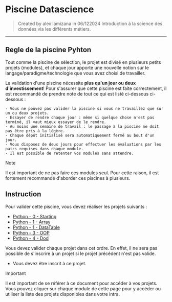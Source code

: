 # Piscine Datascience

> Created by alex lamizana in 06/122024
Introduction à la science des données via les différents métiers.
----------------------------------------------------------------------------

## Regle de la piscine Pyhton

Tout comme la piscine de sélection, le projet est divisé en plusieurs petits projets (modules),
et chaque jour apporte une nouvelle notion sur le langage/paradigme/technologie que vous avez choisi de travailler.

La validation d'une piscine nécessite **plus qu'un jour ou deux d'investissement**!
Pour s'assurer que cette piscine est faite correctement, il est recommandé de prendre note de tout ce qui est listé ci-dessous
ci-dessous :

    - Vous ne pouvez pas valider la piscine si vous ne travaillez que sur un ou deux projets.
    - Essayer de rendre chaque jour : même si quelque chose n'est pas terminé, il vaut mieux essayer de le rendre.
    - Au moins une semaine de travail : le passage à la piscine ne doit pas être pris à la légère.
    - Chaque dépôt initialisé sera automatiquement fermé au bout d'un jour.
    - Vous disposez de deux jours pour effectuer les évaluations par les pairs requises dans chaque module.
    - Il est possible de retenter vos modules sans attendre.

> [!NOTE]
> Il est important de ne pas faire ces modules seul. Pour cette raison, il est
> fortement recommandé d'aborder ces piscines à plusieurs.


## Instruction

Pour valider cette piscine, vous devez réaliser les projets suivants :

- [Python - 0 - Starting](/Starting/README.md)
- [Python - 1 - Array](/Array/README.md)
- [Python - 1 - DataTable](/DataTable/README.md)
- [Python - 3 - OOP](/OOP/README.md)
- [Python - 4 - Dod](/Dot/README.md)

Vous devez valider chaque projet dans cet ordre.
En effet, il ne sera pas possible de s'inscrire à un projet si le projet précédent n'est pas valide.

- Vous devez être inscrit à ce projet.

> [!IMPORTANT]
> Il est important de se référer à ce document pour accéder à vos projets.
> Vous pouvez cliquer sur chaque module de cette page pour y accéder ou utiliser la liste des projets disponibles dans votre intra.
